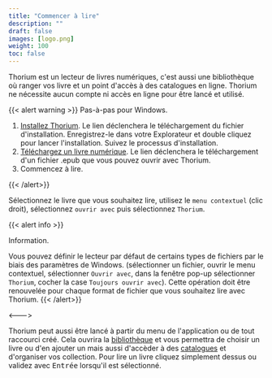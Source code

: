```yaml
---
title: "Commencer à lire"
description: ""
draft: false
images: [logo.png]
weight: 100
toc: false
---
```


Thorium est un lecteur de livres numériques, c'est aussi une bibliothèque
où ranger vos livre et un point d'accès à des catalogues en ligne.
Thorium ne nécessite aucun compte ni accès en ligne pour être lancé et utilisé.

{{< alert warning >}}
Pas-à-pas pour Windows.

1. [Installez Thorium](https://www.edrlab.org/software/thorium-reader/github/win10). Le lien déclenchera le téléchargement du fichier d'installation. Enregistrez-le dans votre Explorateur et double cliquez pour lancer l'installation. Suivez le processus d'installation.
2. [Téléchargez un livre numérique](https://www.010101book.net/fr/epub/le_livre_010101_1971_2015_marie_lebert.epub). Le lien déclenchera le téléchargement d'un fichier .epub que vous pouvez ouvrir avec Thorium.
3. Commencez à lire.

{{< /alert>}}



Sélectionnez le livre que vous souhaitez lire, utilisez le `menu contextuel`
(clic droit), sélectionnez `ouvrir avec` puis sélectionnez `Thorium`.

{{< alert info >}}

Information.

Vous pouvez définir le lecteur par défaut de certains types de fichiers par le
biais des paramètres de Windows.
(sélectionner un fichier, ouvrir le menu contextuel, sélectionner `Ouvrir avec`,
dans la fenêtre pop-up sélectionner `Thorium`, cocher la case
`Toujours ouvrir avec`). Cette opération doit être renouvelée pour chaque format
de fichier que vous souhaitez lire avec Thorium.
{{< /alert>}}

<--->

Thorium peut aussi être lancé à partir du menu de l'application ou de tout
raccourci créé. Cela ouvrira la [bibliothèque](220_organizing/221_libraries)
et vous permettra de choisir un livre ou d'en ajouter un mais aussi d'accèder
à des [catalogues](220_organizing/222_catalogs) et d'organiser vos collection.
Pour lire un livre cliquez simplement dessus ou validez avec <kbd>Entrée</kbd>
lorsqu'il est sélectionné.


